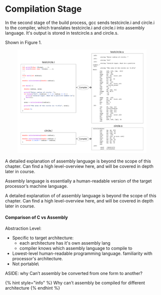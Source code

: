 # Compilation Stage

In the second stage of the build process, gcc sends testcircle.i and circle.i to the compiler, which translates testcircle.i and circle.i into assembly language. It's output is stored in testcircle.s and circle.s.&#x20;

Shown in Figure 1.

<figure><img src="../../.gitbook/assets/Group 20 (5).png" alt=""><figcaption></figcaption></figure>



A detailed explanation of assembly language is beyond the scope of this chapter. Can find a high level-overview here, and will be covered in depth later in course.

Assembly language is essentially a human-readable version of the target processor’s machine language.&#x20;

A detailed explanation of of assembly language is beyond the scope of this chapter. Can find a high level-overview here, and will be covered in depth later in course.&#x20;

#### Comparison of C vs Assembly&#x20;

Abstraction Level:

* Specific to target architecture:&#x20;
  * each architecture has it's own assembly lang
  * compiler knows which assembly language to compile to
* Lowest-level human-readable programming language. familiarity with processor's architecture.&#x20;
* Not portable\


ASIDE: why Can’t assembly be converted from one form to another?&#x20;



{% hint style="info" %}
Why can’t assembly be compiled for different architecture
{% endhint %}
